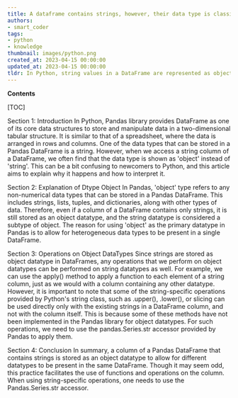 ```yaml
---
title: A dataframe contains strings, however, their data type is classified as "object"
authors:
- smart_coder
tags:
- python
- knowledge
thumbnail: images/python.png
created_at: 2023-04-15 00:00:00
updated_at: 2023-04-15 00:00:00
tldr: In Python, string values in a DataFrame are represented as objects in the dtype.
---
```


**Contents**

[TOC]

Section 1: Introduction 
In Python, Pandas library provides DataFrame as one of its core data structures to store and manipulate data in a two-dimensional tabular structure. It is similar to that of a spreadsheet, where the data is arranged in rows and columns. One of the data types that can be stored in a Pandas DataFrame is a string. However, when we access a string column of a DataFrame, we often find that the data type is shown as 'object' instead of 'string'. This can be a bit confusing to newcomers to Python, and this article aims to explain why it happens and how to interpret it. 

Section 2: Explanation of Dtype Object 
In Pandas, 'object' type refers to any non-numerical data types that can be stored in a Pandas DataFrame. This includes strings, lists, tuples, and dictionaries, along with other types of data. Therefore, even if a column of a DataFrame contains only strings, it is still stored as an object datatype, and the string datatype is considered a subtype of object. The reason for using 'object' as the primary datatype in Pandas is to allow for heterogeneous data types to be present in a single DataFrame. 

Section 3: Operations on Object DataTypes 
Since strings are stored as object datatype in DataFrames, any operations that we perform on object datatypes can be performed on string datatypes as well. For example, we can use the apply() method to apply a function to each element of a string column, just as we would with a column containing any other datatype. However, it is important to note that some of the string-specific operations provided by Python's string class, such as .upper(), .lower(), or slicing can be used directly only with the existing strings in a DataFrame column, and not with the column itself. This is because some of these methods have not been implemented in the Pandas library for object datatypes. For such operations, we need to use the pandas.Series.str accessor provided by Pandas to apply them. 

Section 4: Conclusion 
In summary, a column of a Pandas DataFrame that contains strings is stored as an object datatype to allow for different datatypes to be present in the same DataFrame. Though it may seem odd, this practice facilitates the use of functions and operations on the column. When using string-specific operations, one needs to use the Pandas.Series.str accessor.
